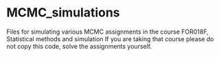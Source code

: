 # MCMC_simulations

Files for simulating various MCMC assignments in the course FOR018F, Statistical methods and simulation
If you are taking that course please do not copy this code, solve the assignments yourself.
